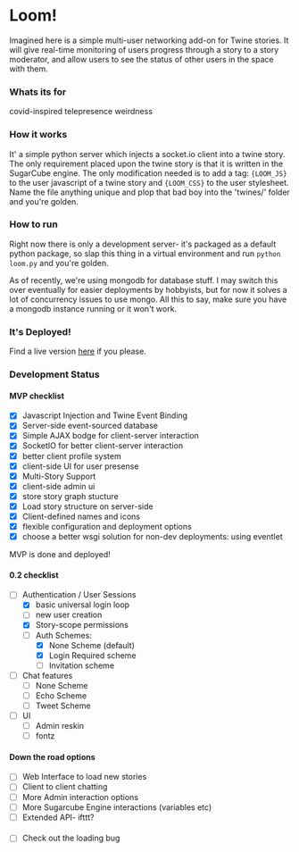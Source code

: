 Loom! 
=====

Imagined here is a simple multi-user networking add-on for Twine stories.
It will give real-time monitoring of users progress through a story to a story moderator,
and allow users to see the status of other users in the space with them.

### Whats its for
covid-inspired telepresence weirdness 

### How it works
It' a simple python server which injects a socket.io client into a twine story. 
The only requirement placed upon the twine story is that it is written in the SugarCube engine. 
The only modification needed is to add a tag: `{LOOM_JS}` to the user javascript of a twine story and `{LOOM_CSS}` to the user stylesheet.
Name the file anything unique and plop that bad boy into the 'twines/' folder and you're golden. 


### How to run

Right now there is only a development server- it's packaged as a default python package, so 
slap this thing in a virtual environment and run `python loom.py` and you're golden. 

As of recently, we're using mongodb for database stuff. 
I may switch this over eventually for easier deployments by hobbyists, but for now it solves a lot of concurrency issues to use mongo.
All this to say, make sure you have a mongodb instance running or it won't work. 

### It's Deployed!
Find a live version [here](https://twine-loom-test.herokuapp.com/twine/twine) if you please. 

### Development Status

#### MVP checklist

- [X] Javascript Injection and Twine Event Binding
- [X] Server-side event-sourced database
- [X] Simple AJAX bodge for client-server interaction 
- [X] SocketIO for better client-server interaction
- [X] better client profile system
- [X] client-side UI for user presense
- [X] Multi-Story Support
- [X] client-side admin ui 
- [X] store story graph stucture
- [X] Load story structure on server-side
- [X] Client-defined names and icons
- [X] flexible configuration and deployment options 
- [X] choose a better wsgi solution for non-dev deployments: using eventlet

MVP is done and deployed!

#### 0.2 checklist

- [ ] Authentication / User Sessions 
	- [X] basic universal login loop
	- [ ] new user creation
	- [X] Story-scope permissions
	- [ ] Auth Schemes:
		- [X] None Scheme (default)
		- [X] Login Required scheme
		- [ ] Invitation scheme

- [ ] Chat features
	- [ ] None Scheme 
	- [ ] Echo Scheme
	- [ ] Tweet Scheme

- [ ] UI
	- [ ] Admin reskin
	- [ ] fontz

#### Down the road options

- [ ] Web Interface to load new stories
- [ ] Client to client chatting
- [ ] More Admin interaction options
- [ ] More Sugarcube Engine interactions (variables etc)
- [ ] Extended API- ifttt? 

#### 
- [ ] Check out the loading bug



